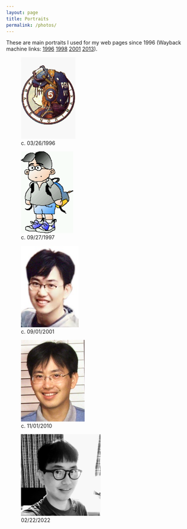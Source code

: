 ```yaml
---
layout: page
title: Portraits
permalink: /photos/
---
```


These are main portraits I used for my web pages since 1996 (Wayback machine links: 
   [1996](https://web.archive.org/web/19961222234745/http://www.cs.utexas.edu/users/yschoe/)
   [1998](https://web.archive.org/web/19980123032039/http://www.cs.utexas.edu/users/yschoe/)
   [2001](https://web.archive.org/web/20020622062347/http://faculty.cs.tamu.edu/choe/)
   [2013](https://web.archive.org/web/20130512054826/http://faculty.cs.tamu.edu/choe/)).


<div class="gallery">

  <figure class="gallery-frame">
   <img src="/images/slump08.png" height="220px"/>
   <figcaption>c. 03/26/1996
   </figcaption>
  </figure>

  <figure class="gallery-frame">
   <img src="/images/me-color-cropped.png" height="220px"/>
   <figcaption>c. 09/27/1997
   </figcaption>
  </figure>

  <figure class="gallery-frame">
   <img src="/images/yschoe8.jpg" height="220px"/>
   <figcaption>c. 09/01/2001
   </figcaption>
  </figure>

  <figure class="gallery-frame">
   <img src="/images/choe-2010-3.jpg" height="220px"/>
   <figcaption>c. 11/01/2010 
   </figcaption>
  </figure>

  <figure class="gallery-frame">
   <img src="/images/choe-may-2020.jpg" height="220px"/>
   <figcaption>02/22/2022
   </figcaption>
  </figure>

</div>
